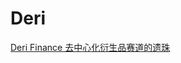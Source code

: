 # Deri

[Deri Finance 去中心化衍生品赛道的遗珠](https://mirror.xyz/mintventures.eth/gtMQ6LtU9K0pXVoCZlrCS2E3o3riAWpFCrpYJWjMjAo)
